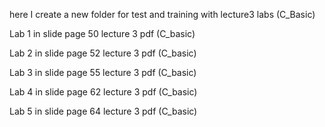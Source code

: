 here I create a new folder for test and training with lecture3 labs (C_Basic) 

Lab 1 in slide page 50 lecture 3 pdf (C_basic)

Lab 2 in slide page 52 lecture 3 pdf (C_basic)

Lab 3 in slide page 55 lecture 3 pdf (C_basic)

Lab 4 in slide page 62 lecture 3 pdf (C_basic)

Lab 5 in slide page 64 lecture 3 pdf (C_basic)

